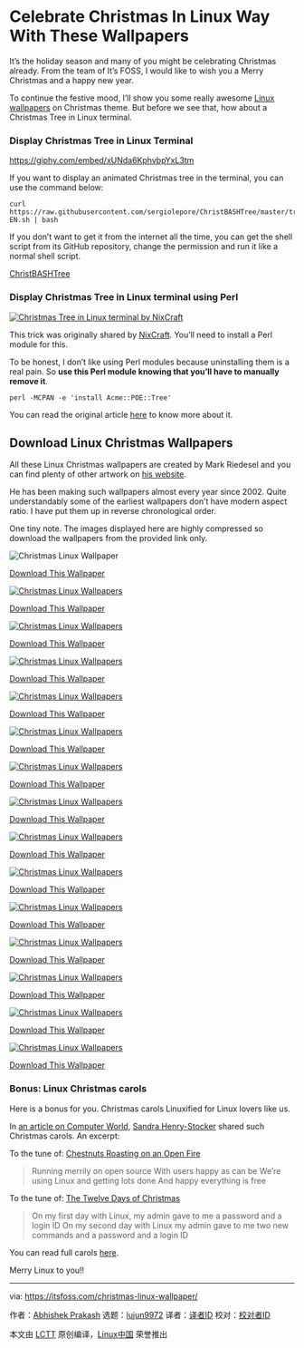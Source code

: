 [#]: collector: (lujun9972)
[#]: translator: ( )
[#]: reviewer: ( )
[#]: publisher: ( )
[#]: subject: (Celebrate Christmas In Linux Way With These Wallpapers)
[#]: via: (https://itsfoss.com/christmas-linux-wallpaper/)
[#]: author: (Abhishek Prakash https://itsfoss.com/author/abhishek/)
[#]: url: ( )

Celebrate Christmas In Linux Way With These Wallpapers
======

It’s the holiday season and many of you might be celebrating Christmas already. From the team of It’s FOSS, I would like to wish you a Merry Christmas and a happy new year.

To continue the festive mood, I’ll show you some really awesome [Linux wallpapers][1] on Christmas theme. But before we see that, how about a Christmas Tree in Linux terminal.

### Display Christmas Tree in Linux Terminal

<https://giphy.com/embed/xUNda6KphvbpYxL3tm>

If you want to display an animated Christmas tree in the terminal, you can use the command below:

```
curl https://raw.githubusercontent.com/sergiolepore/ChristBASHTree/master/tree-EN.sh | bash
```

If you don’t want to get it from the internet all the time, you can get the shell script from its GitHub repository, change the permission and run it like a normal shell script.

[ChristBASHTree][2]

### Display Christmas Tree in Linux terminal using Perl

[![Christmas Tree in Linux terminal by NixCraft][3]][4]

This trick was originally shared by [NixCraft][5]. You’ll need to install a Perl module for this.

To be honest, I don’t like using Perl modules because uninstalling them is a real pain. So **use this Perl module knowing that you’ll have to manually remove it**.

```
perl -MCPAN -e 'install Acme::POE::Tree'
```

You can read the original article [here][5] to know more about it.

## Download Linux Christmas Wallpapers

All these Linux Christmas wallpapers are created by Mark Riedesel and you can find plenty of other artwork on [his website][6].

He has been making such wallpapers almost every year since 2002. Quite understandably some of the earliest wallpapers don’t have modern aspect ratio. I have put them up in reverse chronological order.

One tiny note. The images displayed here are highly compressed so download the wallpapers from the provided link only.

![Christmas Linux Wallpaper][7]

[Download This Wallpaper][8]

[![Christmas Linux Wallpapers][9]][10]

[Download This Wallpaper][11]

[![Christmas Linux Wallpapers][12]][13]

[Download This Wallpaper][14]

[![Christmas Linux Wallpapers][15]][16]

[Download This Wallpaper][17]

[![Christmas Linux Wallpapers][18]][19]

[Download This Wallpaper][20]

[![Christmas Linux Wallpapers][21]][22]

[Download This Wallpaper][23]

[![Christmas Linux Wallpapers][24]][25]

[Download This Wallpaper][26]

[![Christmas Linux Wallpapers][27]][28]

[Download This Wallpaper][29]

[![Christmas Linux Wallpapers][30]][31]

[Download This Wallpaper][32]

[![Christmas Linux Wallpapers][33]][34]

[Download This Wallpaper][35]

[![Christmas Linux Wallpapers][36]][37]

[Download This Wallpaper][38]

[![Christmas Linux Wallpapers][39]][40]

[Download This Wallpaper][41]

[![Christmas Linux Wallpapers][42]][43]

[Download This Wallpaper][44]

[![Christmas Linux Wallpapers][45]][46]

[Download This Wallpaper][47]

[![Christmas Linux Wallpapers][48]][49]

[Download This Wallpaper][50]

### Bonus: Linux Christmas carols

Here is a bonus for you. Christmas carols Linuxified for Linux lovers like us.

In [an article on Computer World][51], [Sandra Henry-Stocker][52] shared such Christmas carols. An excerpt:

To the tune of: [Chestnuts Roasting on an Open Fire][53]

> Running merrily on open source
>  With users happy as can be
>  We’re using Linux and getting lots done
>  And happy everything is free

To the tune of: [The Twelve Days of Christmas][54]

> On my first day with Linux, my admin gave to me a password and a login ID
>  On my second day with Linux my admin gave to me two new commands and a password and a login ID

You can read full carols [here][51].

Merry Linux to you!!

--------------------------------------------------------------------------------

via: https://itsfoss.com/christmas-linux-wallpaper/

作者：[Abhishek Prakash][a]
选题：[lujun9972][b]
译者：[译者ID](https://github.com/译者ID)
校对：[校对者ID](https://github.com/校对者ID)

本文由 [LCTT](https://github.com/LCTT/TranslateProject) 原创编译，[Linux中国](https://linux.cn/) 荣誉推出

[a]: https://itsfoss.com/author/abhishek/
[b]: https://github.com/lujun9972
[1]: https://itsfoss.com/beautiful-linux-wallpapers/
[2]: https://github.com/sergiolepore/ChristBASHTree
[3]: https://i2.wp.com/itsfoss.com/wp-content/uploads/2016/12/perl-tree.gif?resize=600%2C622&ssl=1
[4]: https://itsfoss.com/christmas-linux-wallpaper/perl-tree/
[5]: https://www.cyberciti.biz/open-source/command-line-hacks/linux-unix-desktop-fun-christmas-tree-for-your-terminal/
[6]: http://www.klowner.com/
[7]: https://i1.wp.com/itsfoss.com/wp-content/uploads/2016/12/christmas-linux-wallpaper-featured.jpeg?resize=800%2C450&ssl=1
[8]: http://klowner.com/wallery/christmas_tux_2017/download/ChristmasTux2017_3840x2160.png
[9]: https://i0.wp.com/itsfoss.com/wp-content/uploads/2016/12/ChristmasTux2016_3840x2160_result.jpg?resize=800%2C450&ssl=1
[10]: https://itsfoss.com/christmas-linux-wallpaper/christmastux2016_3840x2160_result/
[11]: http://www.klowner.com/wallpaper/christmas_tux_2016/
[12]: https://i1.wp.com/itsfoss.com/wp-content/uploads/2016/12/ChristmasTux2015_2560x1920_result.jpg?resize=800%2C600&ssl=1
[13]: https://itsfoss.com/christmas-linux-wallpaper/christmastux2015_2560x1920_result/
[14]: http://www.klowner.com/wallpaper/christmas_tux_2015/
[15]: https://i0.wp.com/itsfoss.com/wp-content/uploads/2016/12/ChristmasTux2014_2560x1440_result.jpg?resize=800%2C450&ssl=1
[16]: https://itsfoss.com/christmas-linux-wallpaper/christmastux2014_2560x1440_result/
[17]: http://www.klowner.com/wallpaper/christmas_tux_2014/
[18]: https://i1.wp.com/itsfoss.com/wp-content/uploads/2016/12/christmastux2013_result.jpg?resize=800%2C450&ssl=1
[19]: https://itsfoss.com/christmas-linux-wallpaper/christmastux2013_result/
[20]: http://www.klowner.com/wallpaper/christmas_tux_2013/
[21]: https://i0.wp.com/itsfoss.com/wp-content/uploads/2016/12/ChristmasTux2012_2560x1440_result.jpg?resize=800%2C450&ssl=1
[22]: https://itsfoss.com/christmas-linux-wallpaper/christmastux2012_2560x1440_result/
[23]: http://www.klowner.com/wallpaper/christmas_tux_2012/
[24]: https://i1.wp.com/itsfoss.com/wp-content/uploads/2016/12/christmastux2011_2560x1440_result.jpg?resize=800%2C450&ssl=1
[25]: https://itsfoss.com/christmas-linux-wallpaper/christmastux2011_2560x1440_result/
[26]: http://www.klowner.com/wallpaper/christmas_tux_2011/
[27]: https://i2.wp.com/itsfoss.com/wp-content/uploads/2016/12/christmastux2010_5120x2880_result.jpg?resize=800%2C450&ssl=1
[28]: https://itsfoss.com/christmas-linux-wallpaper/christmastux2010_5120x2880_result/
[29]: http://www.klowner.com/wallpaper/christmas_tux_2010/
[30]: https://i0.wp.com/itsfoss.com/wp-content/uploads/2016/12/ChristmasTux2009_1600x1200_result.jpg?resize=800%2C600&ssl=1
[31]: https://itsfoss.com/christmas-linux-wallpaper/christmastux2009_1600x1200_result/
[32]: http://www.klowner.com/wallpaper/christmas_tux_2009/
[33]: https://i1.wp.com/itsfoss.com/wp-content/uploads/2016/12/ChristmasTux2008_2560x1600_result.jpg?resize=800%2C500&ssl=1
[34]: https://itsfoss.com/christmas-linux-wallpaper/christmastux2008_2560x1600_result/
[35]: http://www.klowner.com/wallpaper/christmas_tux_2008/
[36]: https://i1.wp.com/itsfoss.com/wp-content/uploads/2016/12/ChristmasTux2007_2560x1600_result.jpg?resize=800%2C500&ssl=1
[37]: https://itsfoss.com/christmas-linux-wallpaper/christmastux2007_2560x1600_result/
[38]: http://www.klowner.com/wallpaper/christmas_tux_2007/
[39]: https://i2.wp.com/itsfoss.com/wp-content/uploads/2016/12/ChristmasTux2006_1024x768_result.jpg?resize=800%2C600&ssl=1
[40]: https://itsfoss.com/christmas-linux-wallpaper/christmastux2006_1024x768_result/
[41]: http://www.klowner.com/wallpaper/christmas_tux_2006/
[42]: https://i1.wp.com/itsfoss.com/wp-content/uploads/2016/12/ChristmasTux2005_1600x1200_result.jpg?resize=800%2C600&ssl=1
[43]: https://itsfoss.com/christmas-linux-wallpaper/christmastux2005_1600x1200_result/
[44]: http://www.klowner.com/wallpaper/christmas_tux_2005/
[45]: https://i0.wp.com/itsfoss.com/wp-content/uploads/2016/12/ChristmasTux2004_1600x1200_result.jpg?resize=800%2C600&ssl=1
[46]: https://itsfoss.com/christmas-linux-wallpaper/christmastux2004_1600x1200_result/
[47]: http://www.klowner.com/wallpaper/christmas_tux_2004/
[48]: https://i0.wp.com/itsfoss.com/wp-content/uploads/2016/12/ChristmasTux2002_1600x1200_result.jpg?resize=800%2C600&ssl=1
[49]: https://itsfoss.com/christmas-linux-wallpaper/christmastux2002_1600x1200_result/
[50]: http://www.klowner.com/wallpaper/christmas_tux_2002/
[51]: http://www.computerworld.com/article/3151076/linux/merry-linux-to-you.html
[52]: https://twitter.com/bugfarm
[53]: https://www.youtube.com/watch?v=dhzxQCTCI3E
[54]: https://www.youtube.com/watch?v=oyEyMjdD2uk

